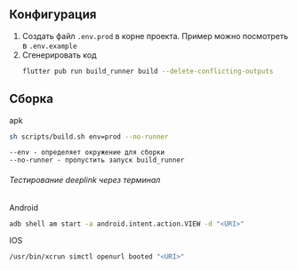 ## Конфигурация

1. Создать файл `.env.prod` в корне проекта. Пример можно посмотреть в `.env.example`
2. Сгенерировать код
    ```bash
    flutter pub run build_runner build --delete-conflicting-outputs
    ```

## Сборка

apk
```bash
sh scripts/build.sh env=prod --no-runner
```

```
--env - определяет окружение для сборки
--no-runner - пропустить запуск build_runner
```

###### Тестирование deeplink через терминал

Android
```bash
adb shell am start -a android.intent.action.VIEW -d "<URI>"
```

IOS
```bash
/usr/bin/xcrun simctl openurl booted "<URI>"
```